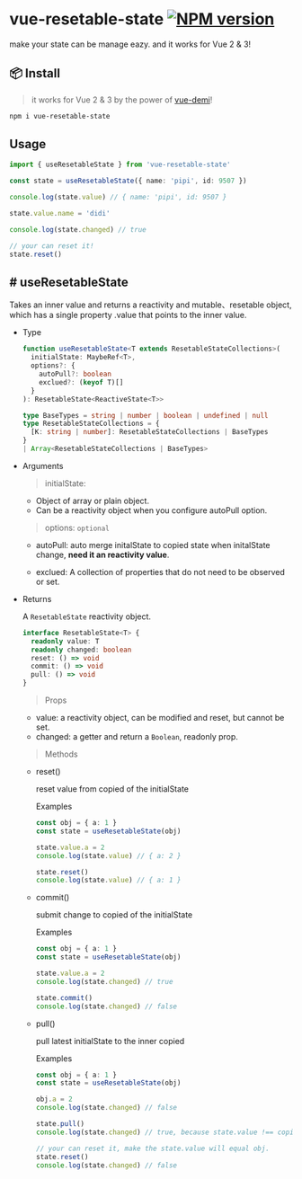 # vue-resetable-state [![NPM version](https://img.shields.io/npm/v/vue-resetable-state?color=a1b858&label=)](https://www.npmjs.com/package/vue-resetable-state)

make your state can be manage eazy. and it works for Vue 2 & 3!


## 📦 Install

> it works for Vue 2 & 3 by the power of [vue-demi](https://github.com/vueuse/vue-demi)!

```bash
npm i vue-resetable-state
```


## Usage

```ts
import { useResetableState } from 'vue-resetable-state'

const state = useResetableState({ name: 'pipi', id: 9507 })

console.log(state.value) // { name: 'pipi', id: 9507 }

state.value.name = 'didi'

console.log(state.changed) // true

// your can reset it!
state.reset()
```

## # useResetableState

Takes an inner value and returns a reactivity and mutable、resetable object, which has a single property .value that points to the inner value.

- Type
	```ts
	function useResetableState<T extends ResetableStateCollections>(
	  initialState: MaybeRef<T>,
	  options?: {
	    autoPull?: boolean
	    exclued?: (keyof T)[]
	  }
	): ResetableState<ReactiveState<T>>

	type BaseTypes = string | number | boolean | undefined | null
	type ResetableStateCollections = {
	  [K: string | number]: ResetableStateCollections | BaseTypes
	}
	| Array<ResetableStateCollections | BaseTypes>
	```

- Arguments
    
    > initialState:
        
    - Object of array or plain object.
    - Can be a reactivity object when you configure autoPull option.
    
    > options: `optional`
        
    - autoPull: auto merge initalState to copied state when initalState change, **need it an reactivity value**.
    
    - exclued: A collection of properties that do not need to be observed or set.

- Returns

    A `ResetableState` reactivity object.


    ```ts
    interface ResetableState<T> {
      readonly value: T
      readonly changed: boolean
      reset: () => void
      commit: () => void
      pull: () => void
    }
	```

	> Props

	- value: a reactivity object, can be modified and reset, but cannot be set.
	- changed: a getter and return a `Boolean`, readonly prop.


	> Methods

	- reset()
	
		reset value from copied of the initialState

		Examples
		```ts
    	const obj = { a: 1 }
    	const state = useResetableState(obj)

    	state.value.a = 2
		console.log(state.value) // { a: 2 }

		state.reset()
		console.log(state.value) // { a: 1 }
		```

	- commit()
	
		submit change to copied of the initialState

		Examples
		```ts
    	const obj = { a: 1 }
    	const state = useResetableState(obj)

    	state.value.a = 2
		console.log(state.changed) // true

		state.commit()
		console.log(state.changed) // false
		```

	- pull()
	
		pull latest initialState to the inner copied

		Examples
		```ts
    	const obj = { a: 1 }
    	const state = useResetableState(obj)

    	obj.a = 2
		console.log(state.changed) // false

		state.pull()
		console.log(state.changed) // true, because state.value !== copied state

		// your can reset it, make the state.value will equal obj.
		state.reset()
		console.log(state.changed) // false
		```

